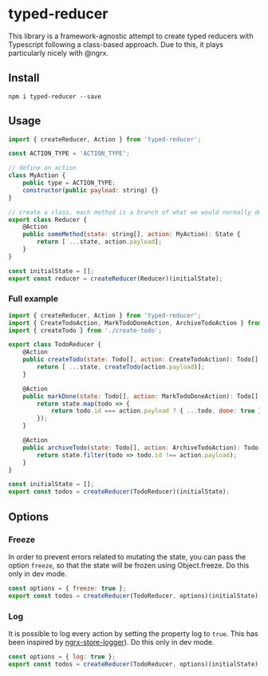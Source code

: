 # typed-reducer

This library is a framework-agnostic attempt to create typed reducers with Typescript following a class-based approach. Due to this, it plays particularly nicely with @ngrx. 

## Install

    npm i typed-reducer --save 

## Usage

```javascript
import { createReducer, Action } from 'typed-reducer';

const ACTION_TYPE = 'ACTION_TYPE';

// define an action
class MyAction {
    public type = ACTION_TYPE;
    constructor(public payload: string) {}
}

// create a class, each method is a branch of what we would normally do with a switch statement
export class Reducer {
    @Action
    public someMethod(state: string[], action: MyAction): State {
        return [ ...state, action.payload];
    }
}

const initialState = [];
export const reducer = createReducer(Reducer)(initialState);
```

### Full example

```javascript
import { createReducer, Action } from 'typed-reducer';
import { CreateTodoAction, MarkTodoDoneAction, ArchiveTodoAction } from './todo.actions';
import { createTodo } from './create-todo';

export class TodoReducer {
    @Action
    public createTodo(state: Todo[], action: CreateTodoAction): Todo[] {
        return [ ...state, createTodo(action.payload)];
    }

    @Action
    public markDone(state: Todo[], action: MarkTodoDoneAction): Todo[] {
        return state.map(todo => {
            return todo.id === action.payload ? { ...todo, done: true } : todo
        });
    }

    @Action
    public archiveTodo(state: Todo[], action: ArchiveTodoAction): Todo[] {
        return state.filter(todo => todo.id !== action.payload);
    }
}

const initialState = [];
export const todos = createReducer(TodoReducer)(initialState);
```

## Options

### Freeze
In order to prevent errors related to mutating the state, you can pass the option `freeze`, so that the state will be frozen using Object.freeze. Do this only in dev mode.

```javascript
const options = { freeze: true };
export const todos = createReducer(TodoReducer, options)(initialState);
```

### Log

It is possible to log every action by setting the property log to `true`. This has been inspired by [ngrx-store-logger](https://github.com/btroncone/ngrx-store-logger/blob/master/src/index.ts)). Do this only in dev mode.

```javascript
const options = { log: true };
export const todos = createReducer(TodoReducer, options)(initialState);
```

